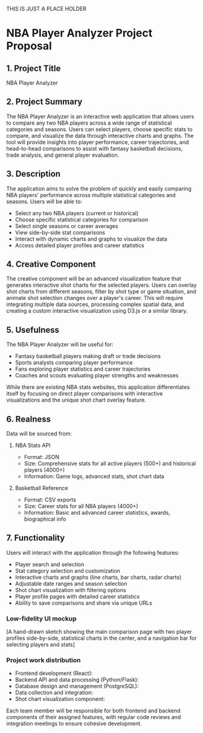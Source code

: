 THIS IS JUST A PLACE HOLDER
# NBA Player Analyzer Project Proposal

## 1. Project Title

NBA Player Analyzer

## 2. Project Summary

The NBA Player Analyzer is an interactive web application that allows users to compare any two NBA players across a wide range of statistical categories and seasons. Users can select players, choose specific stats to compare, and visualize the data through interactive charts and graphs. The tool will provide insights into player performance, career trajectories, and head-to-head comparisons to assist with fantasy basketball decisions, trade analysis, and general player evaluation.

## 3. Description

The application aims to solve the problem of quickly and easily comparing NBA players' performance across multiple statistical categories and seasons. Users will be able to:

- Select any two NBA players (current or historical)
- Choose specific statistical categories for comparison
- Select single seasons or career averages
- View side-by-side stat comparisons
- Interact with dynamic charts and graphs to visualize the data
- Access detailed player profiles and career statistics

## 4. Creative Component

The creative component will be an advanced visualization feature that generates interactive shot charts for the selected players. Users can overlay shot charts from different seasons, filter by shot type or game situation, and animate shot selection changes over a player's career. This will require integrating multiple data sources, processing complex spatial data, and creating a custom interactive visualization using D3.js or a similar library.

## 5. Usefulness

The NBA Player Analyzer will be useful for:

- Fantasy basketball players making draft or trade decisions
- Sports analysts comparing player performance
- Fans exploring player statistics and career trajectories
- Coaches and scouts evaluating player strengths and weaknesses

While there are existing NBA stats websites, this application differentiates itself by focusing on direct player comparisons with interactive visualizations and the unique shot chart overlay feature.

## 6. Realness

Data will be sourced from:

1. NBA Stats API
   - Format: JSON
   - Size: Comprehensive stats for all active players (500+) and historical players (4000+)
   - Information: Game logs, advanced stats, shot chart data

2. Basketball Reference
   - Format: CSV exports
   - Size: Career stats for all NBA players (4000+)
   - Information: Basic and advanced career statistics, awards, biographical info

## 7. Functionality

Users will interact with the application through the following features:

- Player search and selection
- Stat category selection and customization
- Interactive charts and graphs (line charts, bar charts, radar charts)
- Adjustable date ranges and season selection
- Shot chart visualization with filtering options
- Player profile pages with detailed career statistics
- Ability to save comparisons and share via unique URLs

### Low-fidelity UI mockup

[A hand-drawn sketch showing the main comparison page with two player profiles side-by-side, statistical charts in the center, and a navigation bar for selecting players and stats]

### Project work distribution

- Frontend development (React): 
- Backend API and data processing (Python/Flask): 
- Database design and management (PostgreSQL): 
- Data collection and integration: 
- Shot chart visualization component: 

Each team member will be responsible for both frontend and backend components of their assigned features, with regular code reviews and integration meetings to ensure cohesive development.
